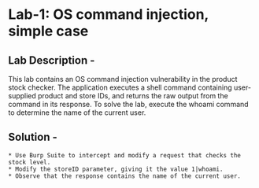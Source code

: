 
# Lab-1: OS command injection, simple case

## Lab Description - 
This lab contains an OS command injection vulnerability in the product stock checker. The application executes a shell command containing user-supplied product and store IDs, and returns the raw output from the command in its response. To solve the lab, execute the whoami command to determine the name of the current user.

## Solution - 
    * Use Burp Suite to intercept and modify a request that checks the stock level.
    * Modify the storeID parameter, giving it the value 1|whoami.
    * Observe that the response contains the name of the current user.